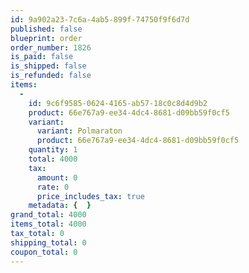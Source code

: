 ```yaml
---
id: 9a902a23-7c6a-4ab5-899f-74750f9f6d7d
published: false
blueprint: order
order_number: 1826
is_paid: false
is_shipped: false
is_refunded: false
items:
  -
    id: 9c6f9585-0624-4165-ab57-18c0c8d4d9b2
    product: 66e767a9-ee34-4dc4-8681-d09bb59f0cf5
    variant:
      variant: Polmaraton
      product: 66e767a9-ee34-4dc4-8681-d09bb59f0cf5
    quantity: 1
    total: 4000
    tax:
      amount: 0
      rate: 0
      price_includes_tax: true
    metadata: {  }
grand_total: 4000
items_total: 4000
tax_total: 0
shipping_total: 0
coupon_total: 0
---
```

